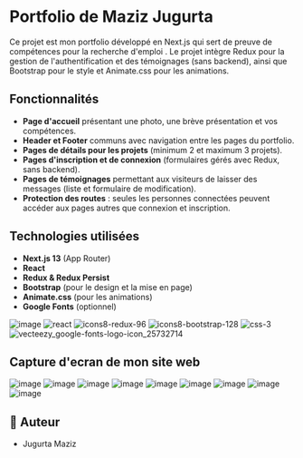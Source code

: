 # Portfolio de Maziz Jugurta

Ce projet est mon portfolio développé en Next.js qui sert de preuve de compétences pour la recherche d'emploi . Le projet intègre Redux pour la gestion de l'authentification et des témoignages (sans backend), ainsi que Bootstrap pour le style et Animate.css pour les animations.

## Fonctionnalités

- **Page d'accueil** présentant une photo, une brève présentation et vos compétences.
- **Header et Footer** communs avec navigation entre les pages du portfolio.
- **Pages de détails pour les projets** (minimum 2 et maximum 3 projets).
- **Pages d'inscription et de connexion** (formulaires gérés avec Redux, sans backend).
- **Pages de témoignages** permettant aux visiteurs de laisser des messages (liste et formulaire de modification).
- **Protection des routes** : seules les personnes connectées peuvent accéder aux pages autres que connexion et inscription.

## Technologies utilisées

- **Next.js 13** (App Router)
- **React** 
- **Redux & Redux Persist**
- **Bootstrap** (pour le design et la mise en page)
- **Animate.css** (pour les animations)
- **Google Fonts** (optionnel)

![image](https://github.com/user-attachments/assets/11e857aa-37f0-4fa5-b1f7-99479d18c525)
![react](https://github.com/user-attachments/assets/7fcf2141-7d6f-4050-a561-7bb3ba8ce6a6)
![icons8-redux-96](https://github.com/user-attachments/assets/7f8feeea-162e-4ff2-a37e-3ac356ef6999)
![icons8-bootstrap-128](https://github.com/user-attachments/assets/17611fde-8dff-416b-836e-dff607851d34)
![css-3](https://github.com/user-attachments/assets/67fc2b2b-2aa6-4650-abda-dea38b6b66ad)
![vecteezy_google-fonts-logo-icon_25732714](https://github.com/user-attachments/assets/94eb8472-ba20-476a-94ab-e031654f367f)

  
## Capture d'ecran de mon site web 
![image](https://github.com/user-attachments/assets/95050181-8a9e-44d7-b051-8f854e220c5c)
![image](https://github.com/user-attachments/assets/ef9b2b1f-57da-46a1-92cf-7b81fc070338)
![image](https://github.com/user-attachments/assets/d96ca5ad-818e-49f3-acff-6bb602193f9a)
![image](https://github.com/user-attachments/assets/943475a0-4dda-4f84-86c9-6aca44c0e3e4)
![image](https://github.com/user-attachments/assets/c329ff04-e47d-44c8-9d95-8c1783475940)
![image](https://github.com/user-attachments/assets/2b25a140-4871-4b84-a4a1-a61895c6189d)
![image](https://github.com/user-attachments/assets/ddc4015a-5bb0-4113-bc4e-bba7ed7c2972)
![image](https://github.com/user-attachments/assets/3ec892bb-54b2-42d4-ba23-965e079b9c0f)
![image](https://github.com/user-attachments/assets/80f76fb3-88a1-4c71-84be-786e10b47864)










## 📜 Auteur
- Jugurta Maziz

